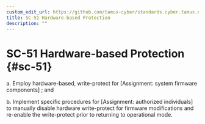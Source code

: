 ```yaml
---
custom_edit_url: https://github.com/tamus-cyber/standards.cyber.tamus.edu/tree/main/content/tamus.edu/TAMUS_profile.xml
title: SC-51 Hardware-based Protection
description: ""
---
```


# SC-51 Hardware-based Protection {#sc-51}

a. Employ hardware-based, write-protect for [Assignment: system firmware components] ; and

b. Implement specific procedures for [Assignment: authorized individuals] to manually disable hardware write-protect for firmware modifications and re-enable the write-protect prior to returning to operational mode.

